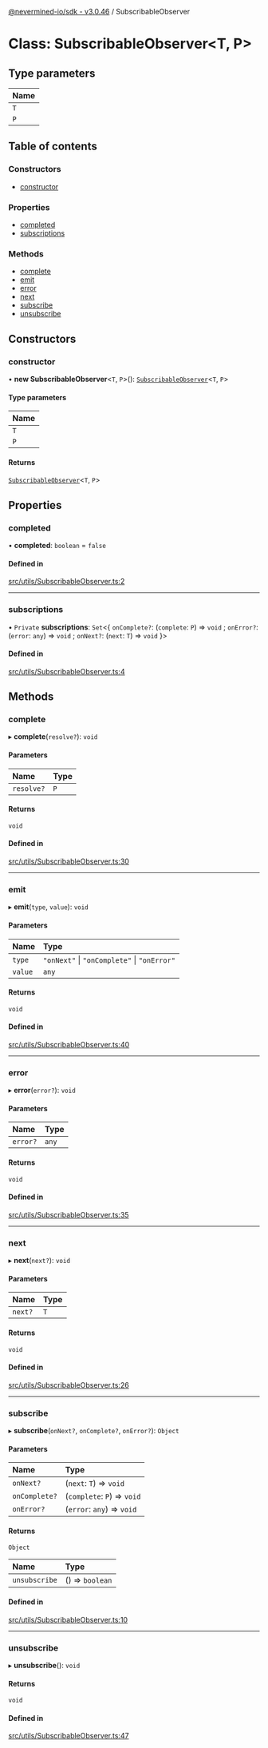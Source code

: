 [@nevermined-io/sdk - v3.0.46](../code-reference.md) / SubscribableObserver

# Class: SubscribableObserver\<T, P\>

## Type parameters

| Name |
| :--- |
| `T`  |
| `P`  |

## Table of contents

### Constructors

- [constructor](SubscribableObserver.md#constructor)

### Properties

- [completed](SubscribableObserver.md#completed)
- [subscriptions](SubscribableObserver.md#subscriptions)

### Methods

- [complete](SubscribableObserver.md#complete)
- [emit](SubscribableObserver.md#emit)
- [error](SubscribableObserver.md#error)
- [next](SubscribableObserver.md#next)
- [subscribe](SubscribableObserver.md#subscribe)
- [unsubscribe](SubscribableObserver.md#unsubscribe)

## Constructors

### constructor

• **new SubscribableObserver**\<`T`, `P`\>(): [`SubscribableObserver`](SubscribableObserver.md)\<`T`, `P`\>

#### Type parameters

| Name |
| :--- |
| `T`  |
| `P`  |

#### Returns

[`SubscribableObserver`](SubscribableObserver.md)\<`T`, `P`\>

## Properties

### completed

• **completed**: `boolean` = `false`

#### Defined in

[src/utils/SubscribableObserver.ts:2](https://github.com/nevermined-io/sdk-js/blob/5c9d0f7d6fcba54812075b53cb60060936ceb745/src/utils/SubscribableObserver.ts#L2)

---

### subscriptions

• `Private` **subscriptions**: `Set`\<\{ `onComplete?`: (`complete`: `P`) => `void` ; `onError?`: (`error`: `any`) => `void` ; `onNext?`: (`next`: `T`) => `void` }\>

#### Defined in

[src/utils/SubscribableObserver.ts:4](https://github.com/nevermined-io/sdk-js/blob/5c9d0f7d6fcba54812075b53cb60060936ceb745/src/utils/SubscribableObserver.ts#L4)

## Methods

### complete

▸ **complete**(`resolve?`): `void`

#### Parameters

| Name       | Type |
| :--------- | :--- |
| `resolve?` | `P`  |

#### Returns

`void`

#### Defined in

[src/utils/SubscribableObserver.ts:30](https://github.com/nevermined-io/sdk-js/blob/5c9d0f7d6fcba54812075b53cb60060936ceb745/src/utils/SubscribableObserver.ts#L30)

---

### emit

▸ **emit**(`type`, `value`): `void`

#### Parameters

| Name    | Type                                        |
| :------ | :------------------------------------------ |
| `type`  | `"onNext"` \| `"onComplete"` \| `"onError"` |
| `value` | `any`                                       |

#### Returns

`void`

#### Defined in

[src/utils/SubscribableObserver.ts:40](https://github.com/nevermined-io/sdk-js/blob/5c9d0f7d6fcba54812075b53cb60060936ceb745/src/utils/SubscribableObserver.ts#L40)

---

### error

▸ **error**(`error?`): `void`

#### Parameters

| Name     | Type  |
| :------- | :---- |
| `error?` | `any` |

#### Returns

`void`

#### Defined in

[src/utils/SubscribableObserver.ts:35](https://github.com/nevermined-io/sdk-js/blob/5c9d0f7d6fcba54812075b53cb60060936ceb745/src/utils/SubscribableObserver.ts#L35)

---

### next

▸ **next**(`next?`): `void`

#### Parameters

| Name    | Type |
| :------ | :--- |
| `next?` | `T`  |

#### Returns

`void`

#### Defined in

[src/utils/SubscribableObserver.ts:26](https://github.com/nevermined-io/sdk-js/blob/5c9d0f7d6fcba54812075b53cb60060936ceb745/src/utils/SubscribableObserver.ts#L26)

---

### subscribe

▸ **subscribe**(`onNext?`, `onComplete?`, `onError?`): `Object`

#### Parameters

| Name          | Type                        |
| :------------ | :-------------------------- |
| `onNext?`     | (`next`: `T`) => `void`     |
| `onComplete?` | (`complete`: `P`) => `void` |
| `onError?`    | (`error`: `any`) => `void`  |

#### Returns

`Object`

| Name          | Type            |
| :------------ | :-------------- |
| `unsubscribe` | () => `boolean` |

#### Defined in

[src/utils/SubscribableObserver.ts:10](https://github.com/nevermined-io/sdk-js/blob/5c9d0f7d6fcba54812075b53cb60060936ceb745/src/utils/SubscribableObserver.ts#L10)

---

### unsubscribe

▸ **unsubscribe**(): `void`

#### Returns

`void`

#### Defined in

[src/utils/SubscribableObserver.ts:47](https://github.com/nevermined-io/sdk-js/blob/5c9d0f7d6fcba54812075b53cb60060936ceb745/src/utils/SubscribableObserver.ts#L47)
